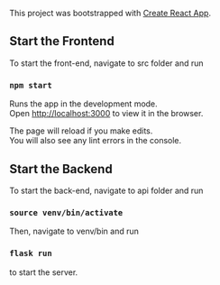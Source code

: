 This project was bootstrapped with [Create React App](https://github.com/facebook/create-react-app).

## Start the Frontend

To start the front-end, navigate to src folder and run

### `npm start`

Runs the app in the development mode.<br />
Open [http://localhost:3000](http://localhost:3000) to view it in the browser.

The page will reload if you make edits.<br />
You will also see any lint errors in the console.

## Start the Backend

To start the back-end, navigate to api folder and run

### `source venv/bin/activate`

Then, navigate to venv/bin and run

### `flask run`

to start the server. 

